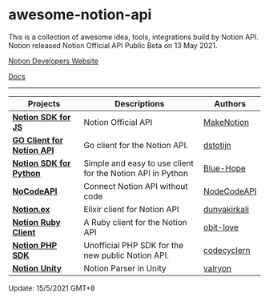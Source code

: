 # awesome-notion-api
This is a collection of awesome idea, tools, integrations build by Notion API. Notion released Notion Official API Public Beta on 13 May 2021.

[Notion Developers Website](https://developers.notion.com)

[Docs](https://developers.notion.com/reference/intro)




---

| Projects                                                     | Descriptions                                               | Authors                                    |
| ------------------------------------------------------------ | ---------------------------------------------------------- | ------------------------------------------ |
| **[Notion SDK for JS](https://github.com/makenotion/notion-sdk-js)** | Notion Official API | [MakeNotion](https://github.com/makenotion/) |
| **[GO Client for Notion API](https://github.com/dstotijn/go-notion)** | Go client for the Notion API.                              | [dstotijn](https://github.com/dstotijn/)   |
| [**Notion SDK for Python**](https://github.com/Blue-Hope/notion-sdk-py) | Simple and easy to use client for the Notion API in Python | [Blue-Hope](https://github.com/Blue-Hope/) |
| **[NoCodeAPI](https://nocodeapi.com/notion-api)**            | Connect Notion API without code                            | [NodeCodeAPI](https://github.com/nocodeapi) |  
| **[Notion.ex](https://github.com/dunyakirkali/notion.ex)** | Elixir client for Notion API | [dunyakirkali](https://github.com/dunyakirkali) |
| **[Notion Ruby Client](https://github.com/orbit-love/notion-ruby-client)** | A Ruby client for the Notion API | [obit-love](https://github.com/orbit-love) |
| **[Notion PHP SDK](https://github.com/codecyclernl/notion-php-sdk)** | Unofficial PHP SDK for the new public Notion API. | [codecyclern](https://github.com/codecyclernl) | 
| **[Notion Unity](https://github.com/valryon/notion-unity)** | Notion Parser in Unity | [valryon](https://github.com/valryon/notion-unity) | 

Update: 15/5/2021 GMT+8
